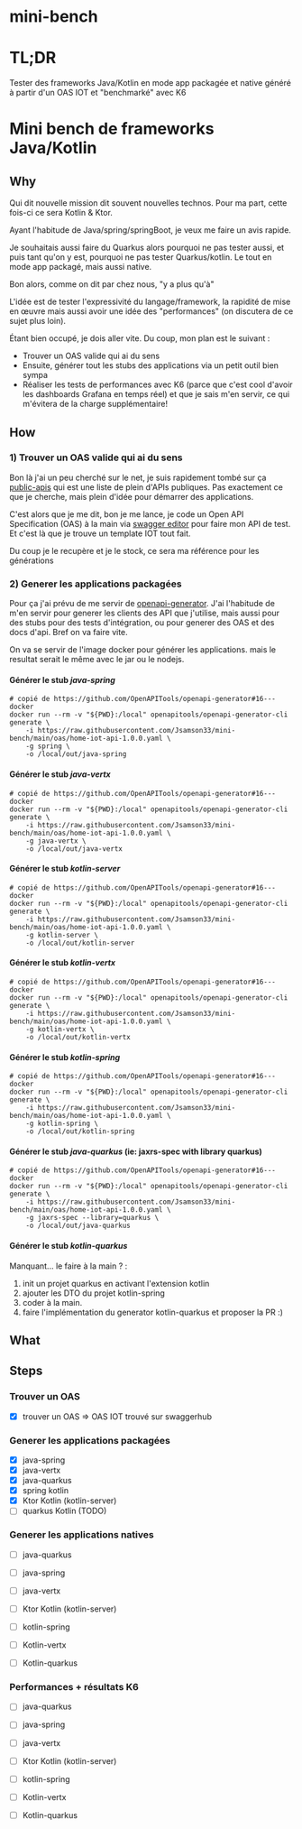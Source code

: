 # mini-bench

# TL;DR

Tester des frameworks Java/Kotlin en mode app packagée et native généré à partir d'un OAS IOT et "benchmarké" avec K6 


# Mini bench de frameworks Java/Kotlin 

## Why

Qui dit nouvelle mission dit souvent nouvelles technos. Pour ma part, cette fois-ci ce sera Kotlin & Ktor.

Ayant l'habitude de Java/spring/springBoot, je veux me faire un avis rapide.

Je souhaitais aussi faire du Quarkus alors pourquoi ne pas tester aussi, et puis tant qu'on y est, pourquoi ne pas tester Quarkus/kotlin. Le tout en mode app packagé, mais aussi native.

Bon alors, comme on dit par chez nous, "y a plus qu'à"

L'idée est de tester l'expressivité du langage/framework, la rapidité de mise en œuvre mais aussi avoir une idée des "performances" (on discutera de ce sujet plus loin).

Étant bien occupé, je dois aller vite. Du coup, mon plan est le suivant :

- Trouver un OAS valide qui ai du sens
- Ensuite, générer tout les stubs des applications via un petit outil bien sympa
- Réaliser les tests de performances avec K6 (parce que c'est cool d'avoir les dashboards Grafana en temps réel) et que je sais m'en servir, ce qui m'évitera de la charge supplémentaire!


## How
### 1) Trouver un OAS valide qui ai du sens

Bon là j'ai un peu cherché sur le net, je suis rapidement tombé sur ça [public-apis](https://github.com/public-apis/public-apis) qui est une liste de plein d'APIs publiques. Pas exactement ce que je cherche, mais plein d'idée pour démarrer des applications.

C'est alors que je me dit, bon je me lance, je code un Open API Specification (OAS) à la main via [swagger editor](https://swagger.io/tools/swaggerhub/faster-api-design/) pour faire mon API de test. Et c'est là que je trouve un template IOT tout fait. 

Du coup je le recupère et je le stock, ce sera ma référence pour les générations  

### 2) Generer les applications packagées

Pour ça j'ai prévu de me servir de [openapi-generator](https://github.com/OpenAPITools/openapi-generator). J'ai l'habitude de m'en servir pour generer les clients des API que j'utilise, mais aussi pour des stubs pour des tests d'intégration, ou pour generer des OAS et des docs d'api. 
Bref on va faire vite.

On va se servir de l'image docker pour générer les applications. mais le resultat serait le même avec le jar ou le nodejs. 

#### Générer le stub *java-spring*

```shell 
# copié de https://github.com/OpenAPITools/openapi-generator#16---docker
docker run --rm -v "${PWD}:/local" openapitools/openapi-generator-cli generate \
    -i https://raw.githubusercontent.com/Jsamson33/mini-bench/main/oas/home-iot-api-1.0.0.yaml \
    -g spring \
    -o /local/out/java-spring
```

#### Générer le stub *java-vertx*

```shell 
# copié de https://github.com/OpenAPITools/openapi-generator#16---docker
docker run --rm -v "${PWD}:/local" openapitools/openapi-generator-cli generate \
    -i https://raw.githubusercontent.com/Jsamson33/mini-bench/main/oas/home-iot-api-1.0.0.yaml \
    -g java-vertx \
    -o /local/out/java-vertx
```

#### Générer le stub *kotlin-server*

```shell 
# copié de https://github.com/OpenAPITools/openapi-generator#16---docker
docker run --rm -v "${PWD}:/local" openapitools/openapi-generator-cli generate \
    -i https://raw.githubusercontent.com/Jsamson33/mini-bench/main/oas/home-iot-api-1.0.0.yaml \
    -g kotlin-server \
    -o /local/out/kotlin-server
```

#### Générer le stub *kotlin-vertx*

```shell 
# copié de https://github.com/OpenAPITools/openapi-generator#16---docker
docker run --rm -v "${PWD}:/local" openapitools/openapi-generator-cli generate \
    -i https://raw.githubusercontent.com/Jsamson33/mini-bench/main/oas/home-iot-api-1.0.0.yaml \
    -g kotlin-vertx \
    -o /local/out/kotlin-vertx
```

#### Générer le stub *kotlin-spring*

```shell 
# copié de https://github.com/OpenAPITools/openapi-generator#16---docker
docker run --rm -v "${PWD}:/local" openapitools/openapi-generator-cli generate \
    -i https://raw.githubusercontent.com/Jsamson33/mini-bench/main/oas/home-iot-api-1.0.0.yaml \
    -g kotlin-spring \
    -o /local/out/kotlin-spring
```


#### Générer le stub *java-quarkus* (ie: jaxrs-spec with library quarkus)

```shell 
# copié de https://github.com/OpenAPITools/openapi-generator#16---docker
docker run --rm -v "${PWD}:/local" openapitools/openapi-generator-cli generate \
    -i https://raw.githubusercontent.com/Jsamson33/mini-bench/main/oas/home-iot-api-1.0.0.yaml \
    -g jaxrs-spec --library=quarkus \
    -o /local/out/java-quarkus
```


#### Générer le stub *kotlin-quarkus*

Manquant... le faire à la main ? :
1) init un projet quarkus en activant l'extension kotlin
2) ajouter les DTO du projet kotlin-spring
3) coder à la main.
4) faire l'implémentation du generator kotlin-quarkus et proposer la PR :) 


## What



## Steps

### Trouver un OAS
    
- [x] trouver un OAS => OAS IOT trouvé sur swaggerhub 
    
### Generer les applications packagées

- [x] java-spring 
- [x] java-vertx
- [x] java-quarkus
- [x] spring kotlin
- [x] Ktor Kotlin (kotlin-server)
- [ ] quarkus Kotlin (TODO)

### Generer les applications natives

- [ ] java-quarkus
- [ ] java-spring
- [ ] java-vertx
- [ ] Ktor Kotlin (kotlin-server)
- [ ] kotlin-spring
- [ ] Kotlin-vertx
- [ ] Kotlin-quarkus


### Performances + résultats K6

- [ ] java-quarkus
- [ ] java-spring
- [ ] java-vertx
- [ ] Ktor Kotlin (kotlin-server)
- [ ] kotlin-spring
- [ ] Kotlin-vertx
- [ ] Kotlin-quarkus



 
